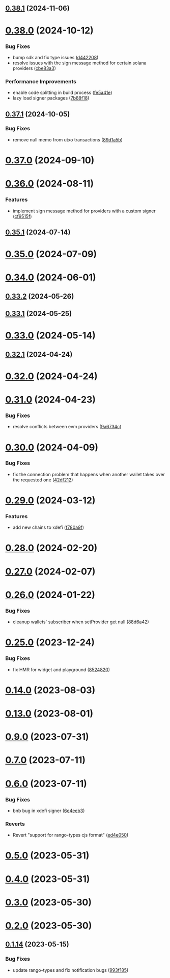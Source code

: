 ## [0.38.1](https://github.com/rango-exchange/rango-client/compare/provider-xdefi@0.38.0...provider-xdefi@0.38.1) (2024-11-06)



# [0.38.0](https://github.com/rango-exchange/rango-client/compare/provider-xdefi@0.37.1...provider-xdefi@0.38.0) (2024-10-12)


### Bug Fixes

* bump sdk and fix type issues ([d442208](https://github.com/rango-exchange/rango-client/commit/d4422083bf5dd27d5f509ce1db7f9560d05428c8))
* resolve issues with the sign message method for certain solana providers ([cbe83a3](https://github.com/rango-exchange/rango-client/commit/cbe83a3da8b48560b206fc2a7fa7cf062cdeaa23))


### Performance Improvements

* enable code splitting in build process ([fe5a41e](https://github.com/rango-exchange/rango-client/commit/fe5a41e0e297298de11cd74ca5825544742aa03a))
* lazy load signer packages ([7b88f18](https://github.com/rango-exchange/rango-client/commit/7b88f1834f7b29b4b81ab6c81a07bb88e8ccf55c))



## [0.37.1](https://github.com/rango-exchange/rango-client/compare/provider-xdefi@0.37.0...provider-xdefi@0.37.1) (2024-10-05)


### Bug Fixes

* remove null memo from utxo transactions ([89d1a5b](https://github.com/rango-exchange/rango-client/commit/89d1a5b4a4bce700da48ad2089edf700de188f9c))



# [0.37.0](https://github.com/rango-exchange/rango-client/compare/provider-xdefi@0.36.0...provider-xdefi@0.37.0) (2024-09-10)



# [0.36.0](https://github.com/rango-exchange/rango-client/compare/provider-xdefi@0.35.1...provider-xdefi@0.36.0) (2024-08-11)


### Features

* implement sign message method for providers with a custom signer ([cf9515f](https://github.com/rango-exchange/rango-client/commit/cf9515feb5d3754aac9c228fe83315daf1350c85))



## [0.35.1](https://github.com/rango-exchange/rango-client/compare/provider-xdefi@0.35.0...provider-xdefi@0.35.1) (2024-07-14)



# [0.35.0](https://github.com/rango-exchange/rango-client/compare/provider-xdefi@0.33.2...provider-xdefi@0.35.0) (2024-07-09)



# [0.34.0](https://github.com/rango-exchange/rango-client/compare/provider-xdefi@0.33.2...provider-xdefi@0.34.0) (2024-06-01)



## [0.33.2](https://github.com/rango-exchange/rango-client/compare/provider-xdefi@0.33.1...provider-xdefi@0.33.2) (2024-05-26)



## [0.33.1](https://github.com/rango-exchange/rango-client/compare/provider-xdefi@0.33.0...provider-xdefi@0.33.1) (2024-05-25)



# [0.33.0](https://github.com/rango-exchange/rango-client/compare/provider-xdefi@0.32.1...provider-xdefi@0.33.0) (2024-05-14)



## [0.32.1](https://github.com/rango-exchange/rango-client/compare/provider-xdefi@0.32.0...provider-xdefi@0.32.1) (2024-04-24)



# [0.32.0](https://github.com/rango-exchange/rango-client/compare/provider-xdefi@0.31.0...provider-xdefi@0.32.0) (2024-04-24)



# [0.31.0](https://github.com/rango-exchange/rango-client/compare/provider-xdefi@0.30.0...provider-xdefi@0.31.0) (2024-04-23)


### Bug Fixes

* resolve conflicts between evm providers ([9a6734c](https://github.com/rango-exchange/rango-client/commit/9a6734cf1537bf0504cf9058d4d775313a9e8e80))



# [0.30.0](https://github.com/rango-exchange/rango-client/compare/provider-xdefi@0.29.0...provider-xdefi@0.30.0) (2024-04-09)


### Bug Fixes

* fix the connection problem that happens when another wallet takes over the requested one ([42df212](https://github.com/rango-exchange/rango-client/commit/42df2120aadd84c95045b0bf76844c19305fb59a))



# [0.29.0](https://github.com/rango-exchange/rango-client/compare/provider-xdefi@0.28.0...provider-xdefi@0.29.0) (2024-03-12)


### Features

* add new chains to xdefi ([f780a9f](https://github.com/rango-exchange/rango-client/commit/f780a9f5ad5b4d42b5ea63cfc382059963f5332e))



# [0.28.0](https://github.com/rango-exchange/rango-client/compare/provider-xdefi@0.27.0...provider-xdefi@0.28.0) (2024-02-20)



# [0.27.0](https://github.com/rango-exchange/rango-client/compare/provider-xdefi@0.26.0...provider-xdefi@0.27.0) (2024-02-07)



# [0.26.0](https://github.com/rango-exchange/rango-client/compare/provider-xdefi@0.25.0...provider-xdefi@0.26.0) (2024-01-22)


### Bug Fixes

* cleanup wallets' subscriber when setProvider get null ([88d6a42](https://github.com/rango-exchange/rango-client/commit/88d6a423c49b34b3d9ff567e22df36c3b009bb76))



# [0.25.0](https://github.com/rango-exchange/rango-client/compare/provider-xdefi@0.23.0...provider-xdefi@0.25.0) (2023-12-24)


### Bug Fixes

* fix HMR for widget and playground ([8524820](https://github.com/rango-exchange/rango-client/commit/8524820f10cf0b8921f3db0c4f620ff98daa4103))



# [0.14.0](https://github.com/rango-exchange/rango-client/compare/provider-xdefi@0.13.0...provider-xdefi@0.14.0) (2023-08-03)



# [0.13.0](https://github.com/rango-exchange/rango-client/compare/provider-xdefi@0.12.0...provider-xdefi@0.13.0) (2023-08-01)



# [0.9.0](https://github.com/rango-exchange/rango-client/compare/provider-xdefi@0.8.0...provider-xdefi@0.9.0) (2023-07-31)



# [0.7.0](https://github.com/rango-exchange/rango-client/compare/provider-xdefi@0.6.0...provider-xdefi@0.7.0) (2023-07-11)



# [0.6.0](https://github.com/rango-exchange/rango-client/compare/provider-xdefi@0.5.0...provider-xdefi@0.6.0) (2023-07-11)


### Bug Fixes

* bnb bug in xdefi signer ([6e4eeb3](https://github.com/rango-exchange/rango-client/commit/6e4eeb3006345d1e1f9a99c33803bee97f1af9db))


### Reverts

* Revert "support for rango-types cjs format" ([ed4e050](https://github.com/rango-exchange/rango-client/commit/ed4e050bfc0dcde7aeffa6b0d73b02080a5721eb))



# [0.5.0](https://github.com/rango-exchange/rango-client/compare/provider-xdefi@0.4.0...provider-xdefi@0.5.0) (2023-05-31)



# [0.4.0](https://github.com/rango-exchange/rango-client/compare/provider-xdefi@0.3.0...provider-xdefi@0.4.0) (2023-05-31)



# [0.3.0](https://github.com/rango-exchange/rango-client/compare/provider-xdefi@0.2.0...provider-xdefi@0.3.0) (2023-05-30)



# [0.2.0](https://github.com/rango-exchange/rango-client/compare/provider-xdefi@0.1.15...provider-xdefi@0.2.0) (2023-05-30)



## [0.1.14](https://github.com/rango-exchange/rango-client/compare/provider-xdefi@0.1.13...provider-xdefi@0.1.14) (2023-05-15)


### Bug Fixes

* update rango-types and fix notification bugs ([993f185](https://github.com/rango-exchange/rango-client/commit/993f185e0b8c5e5e15a2c65ba2d85d1f9c8daa90))



